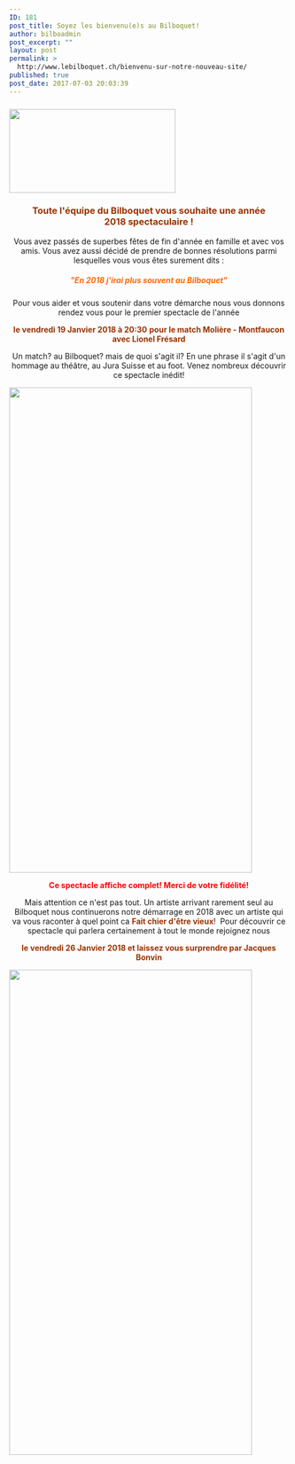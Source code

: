 ```yaml
---
ID: 181
post_title: Soyez les bienvenu(e)s au Bilboquet!
author: bilboadmin
post_excerpt: ""
layout: post
permalink: >
  http://www.lebilboquet.ch/bienvenu-sur-notre-nouveau-site/
published: true
post_date: 2017-07-03 20:03:39
---
```

<h3><img class="size-medium wp-image-781 aligncenter" src="//www.lebilboquet.ch/wp-content/uploads/2018/01/bonne-annee-2018-300x151.jpg" alt="" width="300" height="151" /></h3>
<h3 style="text-align: center;"><strong><span style="color: #993300;">Toute l'équipe du Bilboquet vous souhaite une année 2018 spectaculaire !
</span>
</strong></h3>
<p style="text-align: center;">Vous avez passés de superbes fêtes de fin d'année en famille et avec vos amis. Vous avez aussi décidé de prendre de bonnes résolutions parmi lesquelles vous vous êtes surement dits :</p>

<h5 style="text-align: center;"><span style="color: #ff6600;"><strong>"En 2018 j'irai plus souvent au Bilboquet"</strong></span></h5>
<p style="text-align: center;">Pour vous aider et vous soutenir dans votre démarche nous vous donnons rendez vous pour le premier spectacle de l'année</p>
<p style="text-align: center;"><span style="color: #993300;"><strong>le vendredi 19 Janvier 2018 à 20:30</strong> <strong>pour le match Molière - Montfaucon avec Lionel Frésard</strong></span></p>
<p style="text-align: center;">Un match? au Bilboquet? mais de quoi s'agit il? En une phrase il s'agit d'un hommage au théâtre, au Jura Suisse et au foot. Venez nombreux découvrir ce spectacle inédit!</p>
<img class="aligncenter wp-image-57 size-full" src="//www.lebilboquet.ch/wp-content/uploads/2017/06/6.Lionel-Fresard.png" alt="" width="438" height="875" />
<p style="text-align: center;"><span style="color: #ff0000;"><strong>Ce spectacle affiche complet! Merci de votre fidélité!</strong></span></p>
<p style="text-align: center;">Mais attention ce n'est pas tout. Un artiste arrivant rarement seul au Bilboquet nous continuerons notre démarrage en 2018 avec un artiste qui va vous raconter à quel point ca <span style="color: #993300;"><strong>Fait chier d'être vieux</strong></span>!  Pour découvrir ce spectacle qui parlera certainement à tout le monde rejoignez nous</p>
<p style="text-align: center;"><span style="color: #993300;"><strong>le vendredi 26 Janvier 2018 et laissez vous surprendre par Jacques Bonvin</strong></span></p>
<img class="aligncenter wp-image-58 size-full" src="//www.lebilboquet.ch/wp-content/uploads/2017/06/7.Jacques-Bonvin.jpg" alt="" width="438" height="875" />
